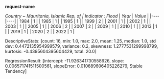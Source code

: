 **request-name**

_Country ~ Mauritania, Islamic Rep. of | Indicator : Flood_
| *Year* | *Value* |
|----|----|
| 1984 | 1 |
| 1985 | 1 |
| 1995 | 1 |
| 1999 | 2 |
| 2001 | 1 |
| 2002 | 1 |
| 2003 | 1 |
| 2005 | 1 |
| 2006 | 2 |
| 2007 | 2 |
| 2009 | 1 |
| 2010 | 1 |
| 2013 | 1 |
| 2019 | 1 |
| 2020 | 2 |
| 2022 | 1 |

DescriptiveStats: [count: 16, min: 1.0, max: 2.0, mean: 1.25, median: 1.0, std dev: 0.4472135954999579, variance: 0.2, skewness: 1.2777531299998799, kurtosis: -0.4395604395604429, total: 20.0]

RegressionResult: [intercept: -11.926341730558626, slope: 0.006571741511500561, slopeError: 0.010689606405226279, Stable Tendency]
